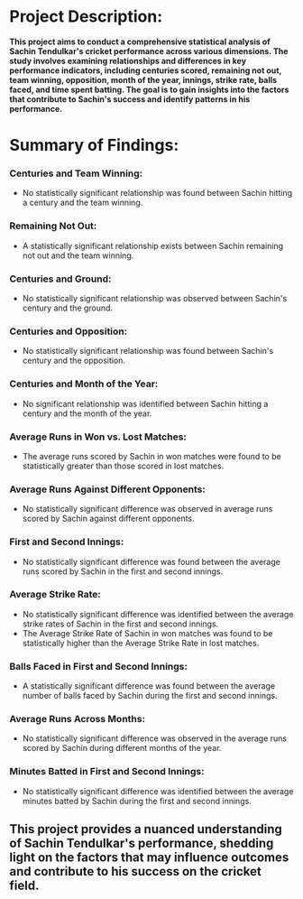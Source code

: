 # Project Description:
__This project aims to conduct a comprehensive statistical analysis of Sachin Tendulkar's cricket performance across various dimensions.
The study involves examining relationships and differences in key performance indicators, including centuries scored, remaining not out,
team winning, opposition, month of the year, innings, strike rate, balls faced, and time spent batting. 
The goal is to gain insights into the factors that contribute to Sachin's success and identify patterns in his performance.__

# Summary of Findings:

### Centuries and Team Winning:
- No statistically significant relationship was found between Sachin hitting a century and the team winning.



### Remaining Not Out:
- A statistically significant relationship exists between Sachin remaining not out and the team winning.


### Centuries and Ground:
- No statistically significant relationship was observed between Sachin's century and the ground.

### Centuries and Opposition:
- No statistically significant relationship was found between Sachin's century and the opposition.

### Centuries and Month of the Year:
- No significant relationship was identified between Sachin hitting a century and the month of the year.

### Average Runs in Won vs. Lost Matches:
- The average runs scored by Sachin in won matches were found to be statistically greater than those scored in lost matches.

### Average Runs Against Different Opponents:
- No statistically significant difference was observed in average runs scored by Sachin against different opponents.

### First and Second Innings:
- No statistically significant difference was found between the average runs scored by Sachin in the first and second innings.

### Average Strike Rate:
- No statistically significant difference was identified between the average strike rates of Sachin in the first and second innings.
- The Average Strike Rate of Sachin in won matches was found to be statistically higher than the Average Strike Rate in lost matches.

### Balls Faced in First and Second Innings:
- A statistically significant difference was found between the average number of balls faced by Sachin during the first and second innings.

### Average Runs Across Months:
- No statistically significant difference was observed in the average runs scored by Sachin during different months of the year.

### Minutes Batted in First and Second Innings:
- No statistically significant difference was identified between the average minutes batted by Sachin during the first and second innings.


## This project provides a nuanced understanding of Sachin Tendulkar's performance, shedding light on the factors that may influence outcomes and contribute to his success on the cricket field.
